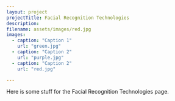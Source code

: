 ```yaml
---
layout: project
projectTitle: Facial Recognition Technologies
description:
filename: assets/images/red.jpg
images:
  - caption: "Caption 1"
    url: "green.jpg"
  - caption: "Caption 2"
    url: "purple.jpg"
  - caption: "Caption 2"
    url: "red.jpg"

---
```


Here is some stuff for the Facial Recognition Technologies page.
